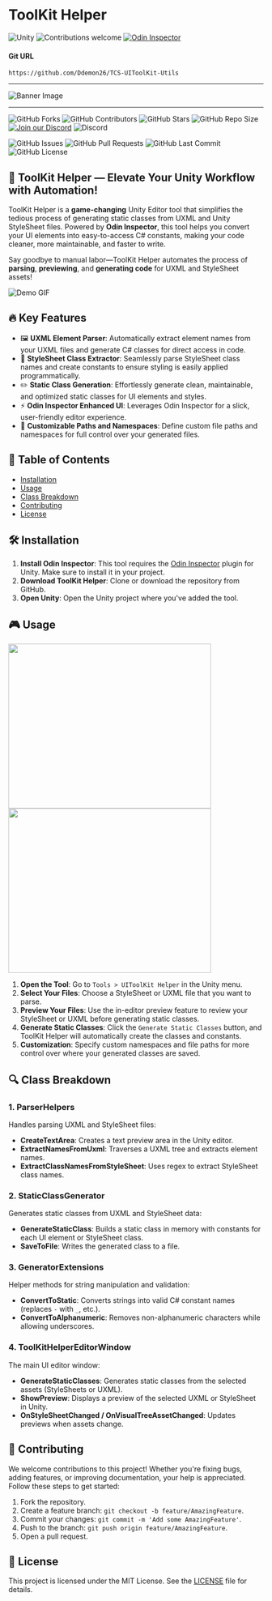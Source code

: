 # ToolKit Helper

![Unity](https://img.shields.io/badge/Unity-2022.3+-black.svg?style=for-the-badge&logo=unity)
![Contributions welcome](https://img.shields.io/badge/Contributions-Welcome-brightgreen.svg?style=for-the-badge)
[![Odin Inspector](https://img.shields.io/badge/Odin_Inspector-Required-blue?style=for-the-badge)](https://odininspector.com/)

#### Git URL

```
https://github.com/Ddemon26/TCS-UIToolKit-Utils
```

***
![Banner Image](https://via.placeholder.com/1000x300.png?text=assets+Enum+Library+Editor+for+Unity)
***

![GitHub Forks](https://img.shields.io/github/forks/Ddemon26/TCS-UIToolKit-Utils)
![GitHub Contributors](https://img.shields.io/github/contributors/Ddemon26/TCS-UIToolKit-Utils)
![GitHub Stars](https://img.shields.io/github/stars/Ddemon26/TCS-UIToolKit-Utils)
![GitHub Repo Size](https://img.shields.io/github/repo-size/Ddemon26/TCS-UIToolKit-Utils)
[![Join our Discord](https://img.shields.io/badge/Discord-Join%20Us-7289DA?logo=discord&logoColor=white)](https://discord.gg/knwtcq3N2a)
![Discord](https://img.shields.io/discord/1047781241010794506)

![GitHub Issues](https://img.shields.io/github/issues/Ddemon26/TCS-UIToolKit-Utils)
![GitHub Pull Requests](https://img.shields.io/github/issues-pr/Ddemon26/TCS-UIToolKit-Utils)
![GitHub Last Commit](https://img.shields.io/github/last-commit/Ddemon26/TCS-UIToolKit-Utils)
![GitHub License](https://img.shields.io/github/license/Ddemon26/TCS-UIToolKit-Utils)


## 🚀 **ToolKit Helper** — Elevate Your Unity Workflow with Automation!

ToolKit Helper is a **game-changing** Unity Editor tool that simplifies the tedious process of generating static classes from UXML and Unity StyleSheet files. Powered by **Odin Inspector**, this tool helps you convert your UI elements into easy-to-access C# constants, making your code cleaner, more maintainable, and faster to write.

Say goodbye to manual labor—ToolKit Helper automates the process of **parsing**, **previewing**, and **generating code** for UXML and StyleSheet assets!

![Demo GIF](https://media.giphy.com/media/l4Ep6KDbnTvdhGMP6/giphy.gif)

## 🔥 **Key Features**
- 🖼️ **UXML Element Parser**: Automatically extract element names from your UXML files and generate C# classes for direct access in code.
- 🔧 **StyleSheet Class Extractor**: Seamlessly parse StyleSheet class names and create constants to ensure styling is easily applied programmatically.
- ✏️ **Static Class Generation**: Effortlessly generate clean, maintainable, and optimized static classes for UI elements and styles.
- ⚡ **Odin Inspector Enhanced UI**: Leverages Odin Inspector for a slick, user-friendly editor experience.
- 📂 **Customizable Paths and Namespaces**: Define custom file paths and namespaces for full control over your generated files.

## 📜 **Table of Contents**
- [Installation](#installation)
- [Usage](#usage)
- [Class Breakdown](#class-breakdown)
- [Contributing](#contributing)
- [License](#license)

## 🛠️ **Installation**
1. **Install Odin Inspector**: This tool requires the [Odin Inspector](https://odininspector.com/) plugin for Unity. Make sure to install it in your project.
2. **Download ToolKit Helper**: Clone or download the repository from GitHub.
3. **Open Unity**: Open the Unity project where you've added the tool.

## 🎮 **Usage**

 <img src="https://github.com/user-attachments/assets/fae4cc9b-8509-4ae3-9f8f-ea348f94a0e1" width="400" height="325">
 <img src="https://github.com/user-attachments/assets/3b36e650-cbe8-4fe0-baf4-920c333c13d2" width="400" height="325">
 
1. **Open the Tool**: Go to `Tools > UIToolKit Helper` in the Unity menu.
2. **Select Your Files**: Choose a StyleSheet or UXML file that you want to parse.
3. **Preview Your Files**: Use the in-editor preview feature to review your StyleSheet or UXML before generating static classes.
4. **Generate Static Classes**: Click the `Generate Static Classes` button, and ToolKit Helper will automatically create the classes and constants.
5. **Customization**: Specify custom namespaces and file paths for more control over where your generated classes are saved.

## 🔍 **Class Breakdown**

### 1. **ParserHelpers**
Handles parsing UXML and StyleSheet files:
- **CreateTextArea**: Creates a text preview area in the Unity editor.
- **ExtractNamesFromUxml**: Traverses a UXML tree and extracts element names.
- **ExtractClassNamesFromStyleSheet**: Uses regex to extract StyleSheet class names.

### 2. **StaticClassGenerator**
Generates static classes from UXML and StyleSheet data:
- **GenerateStaticClass**: Builds a static class in memory with constants for each UI element or StyleSheet class.
- **SaveToFile**: Writes the generated class to a file.

### 3. **GeneratorExtensions**
Helper methods for string manipulation and validation:
- **ConvertToStatic**: Converts strings into valid C# constant names (replaces `-` with `_`, etc.).
- **ConvertToAlphanumeric**: Removes non-alphanumeric characters while allowing underscores.

### 4. **ToolKitHelperEditorWindow**
The main UI editor window:
- **GenerateStaticClasses**: Generates static classes from the selected assets (StyleSheets or UXML).
- **ShowPreview**: Displays a preview of the selected UXML or StyleSheet in Unity.
- **OnStyleSheetChanged / OnVisualTreeAssetChanged**: Updates previews when assets change.

## 🤝 **Contributing**
We welcome contributions to this project! Whether you're fixing bugs, adding features, or improving documentation, your help is appreciated. Follow these steps to get started:
1. Fork the repository.
2. Create a feature branch: `git checkout -b feature/AmazingFeature`.
3. Commit your changes: `git commit -m 'Add some AmazingFeature'`.
4. Push to the branch: `git push origin feature/AmazingFeature`.
5. Open a pull request.

## 📜 **License**
This project is licensed under the MIT License. See the [LICENSE](LICENSE) file for details.
